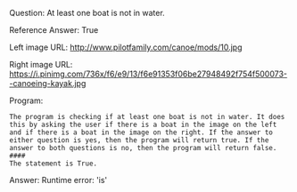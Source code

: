 Question: At least one boat is not in water.

Reference Answer: True

Left image URL: http://www.pilotfamily.com/canoe/mods/10.jpg

Right image URL: https://i.pinimg.com/736x/f6/e9/13/f6e91353f06be27948492f754f500073--canoeing-kayak.jpg

Program:

```
The program is checking if at least one boat is not in water. It does this by asking the user if there is a boat in the image on the left and if there is a boat in the image on the right. If the answer to either question is yes, then the program will return true. If the answer to both questions is no, then the program will return false.
####
The statement is True.
```
Answer: Runtime error: 'is'


